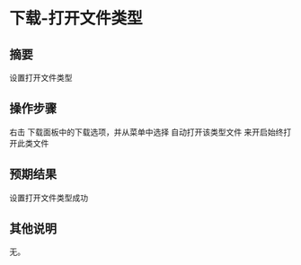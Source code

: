 # 下载-打开文件类型

## 摘要

设置打开文件类型

## 操作步骤

右击 下载面板中的下载选项，并从菜单中选择 自动打开该类型文件 来开启始终打开此类文件

## 预期结果

设置打开文件类型成功

## 其他说明

无。

